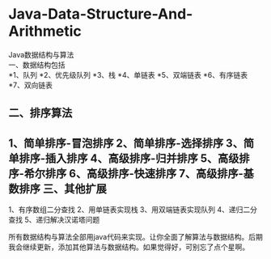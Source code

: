 # Java-Data-Structure-And-Arithmetic
Java数据结构与算法   
一、数据结构包括  
*1、队列
*2、优先级队列
*3、栈
*4、单链表
*5、双端链表
*6、有序链表
*7、双向链表

二、排序算法
----------------------------------- 
1、简单排序-冒泡排序
2、简单排序-选择排序
3、简单排序-插入排序
4、高级排序-归并排序
5、高级排序-希尔排序
6、高级排序-快速排序
7、高级排序-基数排序
三、其他扩展
----------------------------------- 
1、有序数组二分查找
2、用单链表实现栈
3、用双端链表实现队列
4、递归二分查找
5、递归解决汉诺塔问题

所有数据结构与算法全部用java代码来实现。让你全面了解算法与数据结构。后期我会继续更新，添加其他算法与数据结构。如果觉得好，可别忘了点个星啊。

